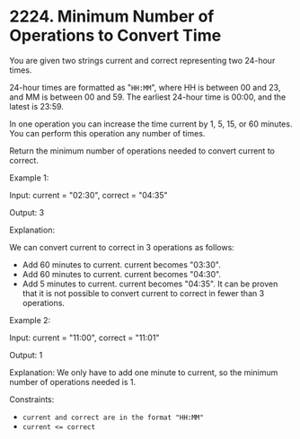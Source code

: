 # 2224. Minimum Number of Operations to Convert Time

You are given two strings current and correct representing two 24-hour times.

24-hour times are formatted as "`HH:MM`", where HH is between 00 and 23, and MM is between 00 and 59. The earliest 24-hour
time is 00:00, and the latest is 23:59.

In one operation you can increase the time current by 1, 5, 15, or 60 minutes. You can perform this operation any number
of times.

Return the minimum number of operations needed to convert current to correct.

Example 1:

Input: current = "02:30", correct = "04:35"

Output: 3

Explanation:

We can convert current to correct in 3 operations as follows:

- Add 60 minutes to current. current becomes "03:30".
- Add 60 minutes to current. current becomes "04:30".
- Add 5 minutes to current. current becomes "04:35".
  It can be proven that it is not possible to convert current to correct in fewer than 3 operations.

Example 2:

Input: current = "11:00", correct = "11:01"

Output: 1

Explanation: We only have to add one minute to current, so the minimum number of operations needed is 1.

Constraints:

- `current and correct are in the format "HH:MM"`
- `current <= correct`



